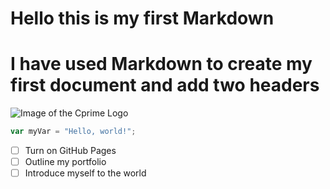 # Hello this is my first Markdown

# I have used Markdown to create my first document and add two headers 

![Image of the Cprime Logo](https://encrypted-tbn0.gstatic.com/images?q=tbn:ANd9GcThnEQk03nt45wY9v2EHy109AxUJO7TGWcWC1OlGT3_3w&s)

``` javascript
var myVar = "Hello, world!";
```

- [ ] Turn on GitHub Pages
- [ ] Outline my portfolio
- [ ] Introduce myself to the world
